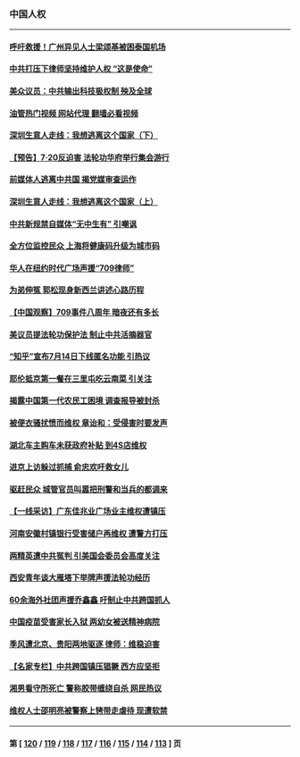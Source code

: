 ### 中国人权
---
#### [呼吁救援！广州异见人士梁颂基被困泰国机场](../../pages/ncid278/n14033649.md?07140045) 
#### [中共打压下律师坚持维护人权 “这是使命”](../../pages/ncid278/n14033510.md?07140045) 
#### [美众议员：中共输出科技极权制 殃及全球](../../pages/ncid278/n14033494.md?07140045) 
#### [油管热门视频 网站代理 翻墙必看视频](http://138.2.39.72:81/youtube.html?epic-marker?07140045)
#### [深圳生意人走线：我想逃离这个国家（下）](../../pages/ncid278/n14032435.md?07140045) 
#### [【预告】7‧20反迫害 法轮功华府举行集会游行](../../pages/ncid278/n14032986.md?07140045) 
#### [前媒体人逃离中共国 揭党媒审查运作](../../pages/ncid278/n14032704.md?07140045) 
#### [深圳生意人走线：我想逃离这个国家（上）](../../pages/ncid278/n14031992.md?07140045) 
#### [中共新规禁自媒体“无中生有” 引嘲讽](../../pages/ncid278/n14031964.md?07140045) 
#### [全方位监控民众 上海将健康码升级为城市码](../../pages/ncid278/n14031965.md?07140045) 
#### [华人在纽约时代广场声援“709律师”](../../pages/ncid278/n14031335.md?07140045) 
#### [为弟伸冤 郭松现身新西兰讲述心路历程](../../pages/ncid278/n14030850.md?07140045) 
#### [【中国观察】709事件八周年 暗夜还有多长](../../pages/ncid278/n14030615.md?07140045) 
#### [美议员提法轮功保护法 制止中共活摘器官](../../pages/ncid278/n14030682.md?07140045) 
#### [“知乎”宣布7月14日下线匿名功能 引热议](../../pages/ncid278/n14030168.md?07140045) 
#### [耶伦抵京第一餐在三里屯吃云南菜 引关注](../../pages/ncid278/n14030202.md?07140045) 
#### [揭露中国第一代农民工困境 调查报导被封杀](../../pages/ncid278/n14029209.md?07140045) 
#### [被便衣骚扰愤而维权 章诒和：受侵害时要发声](../../pages/ncid278/n14029224.md?07140045) 
#### [湖北车主购车未获政府补贴 到4S店维权](../../pages/ncid278/n14028707.md?07140045) 
#### [进京上访躲过抓捕 俞忠欢吁救女儿](../../pages/ncid278/n14028226.md?07140045) 
#### [驱赶民众 城管官员叫嚣把刑警和当兵的都调来](../../pages/ncid278/n14027966.md?07140045) 
#### [【一线采访】广东佳兆业广场业主维权遭镇压](../../pages/ncid278/n14028175.md?07140045) 
#### [河南安徽村镇银行受害储户再维权 遭警方打压](../../pages/ncid278/n14026972.md?07140045) 
#### [两精英遭中共冤判 引美国会委员会高度关注](../../pages/ncid278/n14026429.md?07140045) 
#### [西安青年谈大雁塔下举牌声援法轮功经历](../../pages/ncid278/n14026417.md?07140045) 
#### [60余海外社团声援乔鑫鑫 吁制止中共跨国抓人](../../pages/ncid278/n14025268.md?07140045) 
#### [中国疫苗受害家长入狱 两幼女被送精神病院](../../pages/ncid278/n14024727.md?07140045) 
#### [季风遭北京、贵阳两地驱逐 律师：维稳迫害](../../pages/ncid278/n14024015.md?07140045) 
#### [【名家专栏】中共跨国镇压猖獗 西方应坚拒](../../pages/ncid278/n14023547.md?07140045) 
#### [湘男看守所死亡 警称胶带缠绕自杀 网民热议](../../pages/ncid278/n14023415.md?07140045) 
#### [维权人士邵明亮被警察上铐带走虐待 现遭软禁](../../pages/ncid278/n14021977.md?07140045) 

---
#### 第 [ [120](./120.md?07140045) / [119](./119.md?07140045) / [118](./118.md?07140045) / [117](./117.md?07140045) / [116](./116.md?07140045) / [115](./115.md?07140045) / [114](./114.md?07140045) / [113](./113.md?07140045) ] 页
